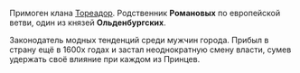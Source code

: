 Примоген клана [Тореадор](</Клан/Тореадоры.md>).
Родственник **Романовых** по европейской ветви, один из князей **Ольденбургских**. 

Законодатель модных тенденций среди мужчин города. Прибыл в страну ещё в 1600х годах и застал неоднократную смену власти, сумев удержать своё влияние при каждом из Принцев.
